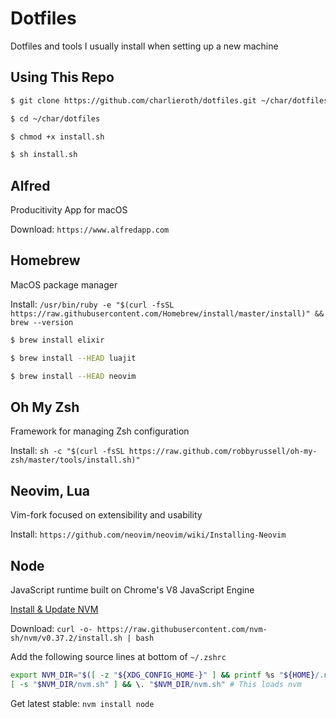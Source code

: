 # Dotfiles

Dotfiles and tools I usually install when setting up a new machine

## Using This Repo
``` bash
$ git clone https://github.com/charlieroth/dotfiles.git ~/char/dotfiles

$ cd ~/char/dotfiles

$ chmod +x install.sh

$ sh install.sh
```


## Alfred

Producitivity App for macOS

Download: `https://www.alfredapp.com`


## Homebrew

MacOS package manager

Install: `/usr/bin/ruby -e "$(curl -fsSL https://raw.githubusercontent.com/Homebrew/install/master/install)" && brew --version`

```bash
$ brew install elixir

$ brew install --HEAD luajit

$ brew install --HEAD neovim
```

## Oh My Zsh

Framework for managing Zsh configuration

Install: `sh -c "$(curl -fsSL https://raw.github.com/robbyrussell/oh-my-zsh/master/tools/install.sh)"`


## Neovim, Lua

Vim-fork focused on extensibility and usability

Install: `https://github.com/neovim/neovim/wiki/Installing-Neovim`


## Node

JavaScript runtime built on Chrome's V8 JavaScript Engine

[Install & Update NVM](https://github.com/nvm-sh/nvm#installing-and-updating)

Download: `curl -o- https://raw.githubusercontent.com/nvm-sh/nvm/v0.37.2/install.sh | bash`

Add the following source lines at bottom of `~/.zshrc`

``` bash
export NVM_DIR="$([ -z "${XDG_CONFIG_HOME-}" ] && printf %s "${HOME}/.nvm" || printf %s "${XDG_CONFIG_HOME}/nvm")"
[ -s "$NVM_DIR/nvm.sh" ] && \. "$NVM_DIR/nvm.sh" # This loads nvm
```

Get latest stable: `nvm install node`

